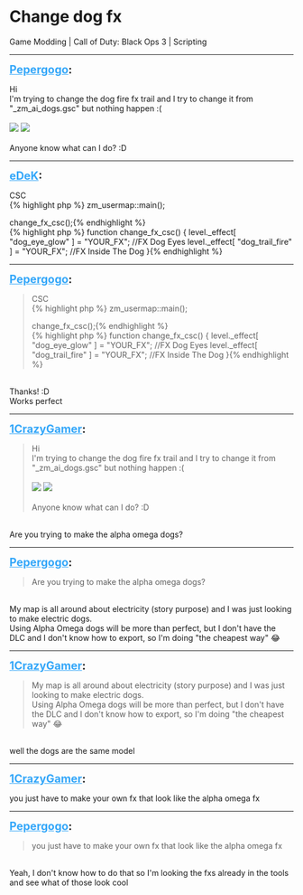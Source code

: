 # Change dog fx
Game Modding | Call of Duty: Black Ops 3 | Scripting

---
<strong style="font-size: 1.4em;"><span style="text-decoration: underline;text-decoration-color: #34a7f9;"><span style="color:#34a7f9;">Pepergogo</span></span>:</strong>

<p>Hi<br />I&#39;m trying to change the dog fire fx trail and I try to change it from &quot;_zm_ai_dogs.gsc&quot; but nothing happen :(<br /><br /><img style="max-width: 500px;" src="{{ '/wiki/threads/assets/a.691.png' | relative_url }}"> <img style="max-width: 500px;" src="{{ '/wiki/threads/assets/a.692.png' | relative_url }}"><br /><br />Anyone know what can I do? :D</p>

---
<strong style="font-size: 1.4em;"><span style="text-decoration: underline;text-decoration-color: #34a7f9;"><span style="color:#34a7f9;">eDeK</span></span>:</strong>

<p>CSC<br />{% highlight php %}
zm_usermap::main();

change_fx_csc();{% endhighlight %}
<br />{% highlight php %}
function change_fx_csc()
{
    level._effect[ "dog_eye_glow" ]            = "YOUR_FX";   //FX Dog Eyes
    level._effect[ "dog_trail_fire" ]        = "YOUR_FX";     //FX Inside The Dog
}{% endhighlight %}
</p>

---
<strong style="font-size: 1.4em;"><span style="text-decoration: underline;text-decoration-color: #34a7f9;"><span style="color:#34a7f9;">Pepergogo</span></span>:</strong>

<p><blockquote>CSC<br />{% highlight php %}
zm_usermap::main();

change_fx_csc();{% endhighlight %}
<br />{% highlight php %}
function change_fx_csc()
{
    level._effect[ "dog_eye_glow" ]            = "YOUR_FX";   //FX Dog Eyes
    level._effect[ "dog_trail_fire" ]        = "YOUR_FX";     //FX Inside The Dog
}{% endhighlight %}
</blockquote><br />Thanks! :D<br />Works perfect</p>

---
<strong style="font-size: 1.4em;"><span style="text-decoration: underline;text-decoration-color: #34a7f9;"><span style="color:#34a7f9;">1CrazyGamer</span></span>:</strong>

<p><blockquote>Hi<br />I&#39;m trying to change the dog fire fx trail and I try to change it from &quot;_zm_ai_dogs.gsc&quot; but nothing happen :(<br /><br /><img style="max-width: 500px;" src="{{ '/wiki/threads/assets/a.691.png' | relative_url }}"> <img style="max-width: 500px;" src="{{ '/wiki/threads/assets/a.692.png' | relative_url }}"><br /><br />Anyone know what can I do? :D<br /></blockquote><br />Are you trying to make the alpha omega dogs?</p>

---
<strong style="font-size: 1.4em;"><span style="text-decoration: underline;text-decoration-color: #34a7f9;"><span style="color:#34a7f9;">Pepergogo</span></span>:</strong>

<p><blockquote>Are you trying to make the alpha omega dogs?<br /></blockquote><br />My map is all around about electricity (story purpose) and I was just looking to make electric dogs.<br />Using Alpha Omega dogs will be more than perfect, but I don&#39;t have the DLC and I don&#39;t know how to export, so I&#39;m doing &quot;the cheapest way&quot; &#128514;</p>

---
<strong style="font-size: 1.4em;"><span style="text-decoration: underline;text-decoration-color: #34a7f9;"><span style="color:#34a7f9;">1CrazyGamer</span></span>:</strong>

<p><blockquote>My map is all around about electricity (story purpose) and I was just looking to make electric dogs.<br />Using Alpha Omega dogs will be more than perfect, but I don&#39;t have the DLC and I don&#39;t know how to export, so I&#39;m doing &quot;the cheapest way&quot; &#128514;<br /></blockquote><br />well the dogs are the same model</p>

---
<strong style="font-size: 1.4em;"><span style="text-decoration: underline;text-decoration-color: #34a7f9;"><span style="color:#34a7f9;">1CrazyGamer</span></span>:</strong>

<p>you just have to make your own fx that look like the alpha omega fx</p>

---
<strong style="font-size: 1.4em;"><span style="text-decoration: underline;text-decoration-color: #34a7f9;"><span style="color:#34a7f9;">Pepergogo</span></span>:</strong>

<p><blockquote>you just have to make your own fx that look like the alpha omega fx<br /></blockquote><br />Yeah, I don&#39;t know how to do that so I&#39;m looking the fxs already in the tools and see what of those look cool</p>
